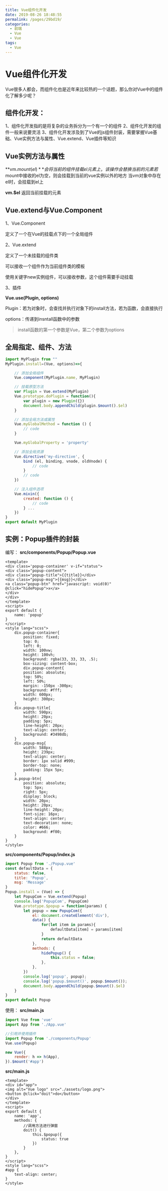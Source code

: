 ```yaml
---
title: Vue组件化开发
date: 2019-08-26 18:48:55
permalink: /pages/29bd19/
categories:
  - 前端
  - Vue
  - Vue
tags:
  - Vue
---
```



# Vue组件化开发

Vue很多人都会，而组件化也是近年来比较热的一个话题，那么你对Vue中的组件化了解多少呢？

## 组件化开发：
1、组件化开发指的是将复杂的业务拆分为一个有一个的组件
2、组件化开发的组件一般来说要灵活
3、组件化开发涉及到了Vue的js组件封装，需要掌握Vue基础、Vue实例方法与属性、Vue.extend、Vue插件等知识

## Vue实例方法与属性

**vm.$mount(el)**
会将当前的组件挂载el元素上，该操作会替换当前的元素
若$mount中接收的el为空，则会挂载到当前的vue实例以外的地方
当vm对象中存在el时，会挂载到el上

**vm.$el**
返回当前挂载的元素

## Vue.extend与Vue.Component

1、Vue.Component

定义了一个在Vue的挂载点下的一个全局组件

2、Vue.extend

定义了一个未挂载的组件类

可以接收一个组件作为当前组件类的模板

使用关键字new实例组件，可以接收参数，这个组件需要手动挂载

3、插件

**Vue.use(Plugin, options)**

Plugin：若为对象时，会查找并执行对象下的install方法，若为函数，会直接执行

options：传递到insntall函数中的参数

> install函数的第一个参数是Vue，第二个参数为options

## 全局指定、组件、方法

```js
import MyPlugin from ""
MyPlugin.install=(Vue, options)=>{

    // 添加全局组件
    Vue.component(MyPlugin.name, MyPlugin)

    // 挂载原型方法
    var Plugin = Vue.extend(MyPlugin)
    Vue.prototype.doPlugin = function(){
        var plugin = new Plugin({})
        document.body.appendChild(plugin.$mount().$el)
    }

    // 添加全局方法或属性
    Vue.myGlobalMethod = function () {
        // code
    }

    Vue.myGlobalProperty = 'property'

    // 添加全局资源
    Vue.directive('my-directive', {
        bind (el, binding, vnode, oldVnode) {
            // code
        }
        // code
    })

    // 注入组件选项
    Vue.mixin({
        created: function () {
            // code
        } ...
    })
}
export default MyPlugin
```

## 实例：Popup插件的封装

编写：
**src/components/Popup/Popup.vue**
```vue
<template>
<div class='popup-container' v-if="status">
<div class="popup-content">
<div class="popup-title">{{title}}</div>
<div class="popup-msg">{{msg}}</div>
<a class="popup-btn" href="javascript: void(0)" @click="hidePopup">x</a>
</div>
</div>
</template>
<script>
export default {
    name: 'popup'
}
</script>
<style lang="scss">
    div.popup-container{
        position: fixed;
        top: 0;
        left: 0;
        width: 100vw;
        height: 100vh;
        background: rgba(33, 33, 33, .5);
        box-sizing: content-box;
        div.popup-content{
        position: absolute;
        top: 50%;
        left: 50%;
        margin: -150px -300px;
        background: #fff;
        width: 600px;
        height: 300px;
    }
    div.popup-title{
        width: 590px;
        height: 20px;
        padding: 5px;
        line-height: 20px;
        text-align: center;
        background: #3498db;
    }
    div.popup-msg{
        width: 588px;
        height: 239px;
        text-align: center;
        border: 1px solid #999;
        border-top: none;
        padding: 15px 5px;
    }
    a.popup-btn{
        position: absolute;
        top: 5px;
        right: 5px;
        display: block;
        width: 20px;
        height: 20px;
        line-height: 20px;
        font-size: 16px;
        text-align: center;
        text-decoration: none;
        color: #666;
        background: #f00;
    }
}
</style>
```

**src/components/Popup/index.js**
```js
import Popup from './Popup.vue'
const defaultData = {
    status: false,
    title: 'Popup',
    msg: 'Message'
}
Popup.install = (Vue) => {
    let PopupCom = Vue.extend(Popup)
    console.log('PopupCom', PopupCom)
    Vue.prototype.$popup = function(params) {
        let popup = new PopupCom({
            el: document.createElement('div'),
            data() {
                for(let item in params){
                    defaultData[item] = params[item]
                }
                return defaultData
            },
            methods: {
                hidePopup() {
                    this.status = false;
                },
            },
        })
        console.log('popup', popup);
        console.log('popup.$mount()', popup.$mount());
        document.body.appendChild(popup.$mount().$el)
    }
}
export default Popup
```

使用：
**src/main.js**
```js
import Vue from 'vue'
import App from './App.vue'

//引用并使用插件
import Popup from './components/Popup'
Vue.use(Popup)

new Vue({
    render: h => h(App),
}).$mount('#app')
```

**src/main.js**
```vue
<template>
<div id="app">
<img alt="Vue logo" src="./assets/logo.png">
<button @click="doit">do</button>
</div>
</template>
<script>
export default {
    name: 'app',
    methods: {
        //调用方法进行弹窗
        doit() {
            this.$popup({
                status: true
            })
        }
    },
}
</script>
<style lang="scss">
#app {
    text-align: center;
}
</style>
```
